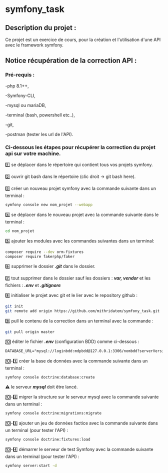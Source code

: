 # symfony_task
## Description du projet :

Ce projet est un exercice de cours, pour la création et l'utilisation d'une API avec le framework symfony.

## Notice récupération de la correction API :
### Pré-requis :

-php 8.1++,

-Symfony-CLI,

-mysql ou mariaDB,

-terminal (bash, powershell etc..),

-git,

-postman (tester les url de l'API).

### Ci-dessous les étapes pour récupérer la correction du projet api sur votre machine.

1️⃣ se déplacer dans le répertoire qui contient tous vos projets symfony.

2️⃣ ouvrir git bash dans le répertoire (clic droit -> git bash here).

3️⃣ créer un nouveau projet symfony avec la commande suivante dans un terminal :
```bash
symfony console new nom_projet --webapp
```

4️⃣ se déplacer dans le nouveau projet avec la commande suivante dans le terminal :
```bash
cd nom_projet
```
5️⃣ ajouter les modules avec les commandes suivantes dans un terminal:
```bash
composer require --dev orm-fixtures
composer require fakerphp/faker
```
6️⃣ supprimer le dossier ***.git*** dans le dossier.

7️⃣ tout supprimer dans le dossier sauf les dossiers : ***var, vendor*** et les fichiers : ***.env*** et ***.gitignore***

8️⃣ initialiser le projet avec git et le lier avec le repository github :
```bash
git init
git remote add origin https://github.com/mithridatem/symfony_task.git
```
9️⃣ pull le contenu de la correction dans un terminal avec la commande :
```bash
git pull origin master
```
🔟 éditer le fichier ***.env*** (configuration BDD) comme ci-dessous :
```txt
DATABASE_URL="mysql://loginbdd:mdpbdd@127.0.0.1:3306/nombdd?serverVersion=8&charset=utf8mb4"
```
🔟-1️⃣ créer la base de données avec la commande suivante dans un terminal :
```bash
symfony console doctrine:database:create
```
⚠️ le serveur ***mysql*** doit être lancé.

🔟-2️⃣ migrer la structure sur le serveur mysql avec la commande suivante dans un terminal :
```bash
symfony console doctrine:migrations:migrate
```
🔟-3️⃣ ajouter un jeu de données factice avec la commande suivante dans un terminal (pour tester l'API) :
```bash
symfony console doctrine:fixtures:load
```
🔟-4️⃣ démarrer le serveur de test Symfony avec la commande suivante dans un terminal (pour tester l'API) :
```bash
symfony server:start -d
```
